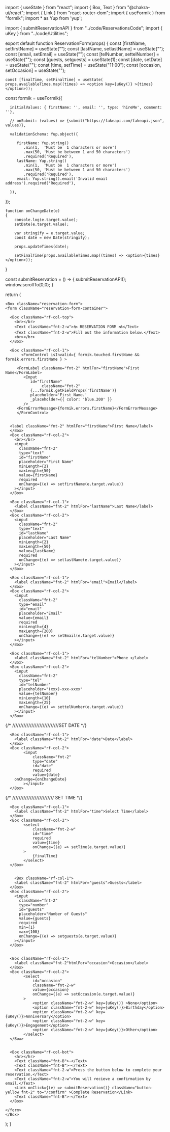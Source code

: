 import { useState } from "react";
import { Box, Text } from "@chakra-ui/react";
import {  Link } from "react-router-dom";
import { useFormik } from "formik";
import * as Yup from 'yup';

import { submitReservationAPI } from "../code/ReservationsCode";
import { uKey } from "../code/Utilities";

export default function ReservationForm(props)
{
	const [firstName, setfirstName] = useState("");
	const [lastName, setlastName] = useState("");
	const [email, setEmail] = useState("");
	const [telNumber, settelNumber] = useState("");
	const [guests, setguests] = useState(1);
	const [date, setDate] = useState("");
	const [time, setTime] = useState("11:00");
	const [occasion, setOccasion] = useState("");

 	const [finalTime, setFinalTime] = useState( props.availableTimes.map((times) => <option key={uKey()} >{times}</option>));


   const formik = useFormik({
    
      initialValues: { firstName: '', email: '', type: 'hireMe', comment: ''},
     
      // onSubmit: (values) => {submit("https://fakeapi.com/fakeapi.json", values)},
  
      validationSchema: Yup.object({

         firstName: Yup.string()
            .min(1,  'Must be  1 characters or more')
            .max(50, 'Must be between 1 and 50 characters')
            .required('Required'),
         lastName: Yup.string()
            .min(1,  'Must be  1 characters or more')
            .max(50, 'Must be between 1 and 50 characters')
            .required('Required'),
         email: Yup.string().email('Invalid email address').required('Required'),

      }),

      
   });

                                      

	function onChangeDate(e)
 	{
		console.log(e.target.value);
		setDate(e.target.value);

		var stringify = e.target.value;
		const date = new Date(stringify);

		props.updateTimes(date);

		setFinalTime(props.availableTimes.map((times) => <option>{times}</option>));
  }

  const submitReservation = () =>
  {
    submitReservationAPI();
    window.scrollTo(0,0);
  }

  return (

    <Box className="reservation-form">
    <form className="reservation-form-container">

      <Box className="rf-col-top">
        <br></br>
        <Text className="fnt-2-w">🙞 RESERVATION FORM 🙜</Text>
        <Text className="fnt-2-w">Fill out the information below.</Text>
        <br></br>
      </Box>

      <Box className="rf-col-1">
		   <FormControl isInvalid={ formik.touched.firstName && formik.errors.firstName } >
		
         <FormLabel className="fnt-2" htmlFor="firstName">First Name</FormLabel>
            <Input
               id="firstName"
					className="fnt-2"
               {...formik.getFieldProps('firstName')}
               placeholder='First Name.'
               _placeholder={{ color: 'blue.200' }}
            />
         <FormErrorMessage>{formik.errors.firstName}</FormErrorMessage>
         </FormControl>
     

      <label className="fnt-2" htmlFor="firstName">First Name</label>
      </Box>
      <Box className="rf-col-2">
        <br></br>
        <input
          className="fnt-2"
          type="text"
          id="firstName"
          placeholder="First Name"
          minLength={2}
          maxLength={50}
          value={firstName}
          required
          onChange={(e) => setfirstName(e.target.value)}
        ></input>
      </Box>

      <Box className="rf-col-1">
        <label className="fnt-2" htmlFor="lastName">Last Name</label>
      </Box>
      <Box className="rf-col-2">
        <input
          className="fnt-2"
          type="text"
          id="lastName"
          placeholder="Last Name"
          minLength={2}
          maxLength={50}
          value={lastName}
          required
          onChange={(e) => setlastName(e.target.value)}
        ></input>
      </Box>

      <Box className="rf-col-1">
        <label className="fnt-2" htmlFor="email">Email</label>
      </Box>
      <Box className="rf-col-2">
        <input
          className="fnt-2"
          type="email"
          id="email"
          placeholder="Email"
          value={email}
          required
          minLength={4}
          maxLength={200}
          onChange={(e) => setEmail(e.target.value)}
        ></input>
      </Box>

      <Box className="rf-col-1">
        <label className="fnt-2" htmlFor="telNumber">Phone </label>
      </Box>
      <Box className="rf-col-2">
        <input
          className="fnt-2"
          type="tel"
          id="telNumber"
          placeholder="(xxx)-xxx-xxxx"
          value={telNumber}
          minLength={10}
          maxLength={25}
          onChange={(e) => settelNumber(e.target.value)}
        ></input>
      </Box>

{/* /////////////////////////////SET DATE */}

      <Box className="rf-col-1">
        <label className="fnt-2" htmlFor="date">Date</label>
      </Box>
      <Box className="rf-col-2">
			<input
				className="fnt-2"
				type="date"
				id="date"
				required
				value={date}
        onChange={onChangeDate}
			></input>
      </Box>

{/* ////////////////////////// SET TIME */}

      <Box className="rf-col-1">
       	<label className="fnt-2" htmlFor="time">Select Time</label>
      </Box>
      <Box className="rf-col-2">
        	<select
				className="fnt-2-w"
				id="time"
				required
				value={time}
				onChange={(e) => setTime(e.target.value)}
			>
				{finalTime}
			</select>
      </Box>


		<Box className="rf-col-1">
        <label className="fnt-2" htmlFor="guests">Guests</label>
      </Box>
      <Box className="rf-col-2">
        <input
          className="fnt-2"
          type="number"
          id="guests"
          placeholder="Number of Guests"
          value={guests}
          required
          min={1}
          max={100}
          onChange={(e) => setguests(e.target.value)}
        ></input>
      </Box>


      <Box className="rf-col-1">
        <label className="fnt-2"htmlFor="occasion">Occasion</label>
      </Box>
      <Box className="rf-col-2">
			<select
				id="occasion"
				className="fnt-2-w"
				value={occasion}
				onChange={(e) => setOccasion(e.target.value)}
			>
				<option className="fnt-2-w" key={uKey()} >None</option>
				<option className="fnt-2-w" key={uKey()}>Birthday</option>
				<option className="fnt-2-w" key={uKey()}>Anniversary</option>
				<option className="fnt-2-w" key={uKey()}>Engagement</option>
				<option className="fnt-2-w" key={uKey()}>Other</option>
			</select>
      </Box>


      <Box className="rf-col-bot">
        <hr></hr>
        <Text className="fnt-B">-</Text>
        <Text className="fnt-B">-</Text>
        <Text className="fnt-2-w">Press the button below to complete your reservation.</Text>
        <Text className="fnt-2-w">You will recieve a confirmation by email.</Text>
        <Link onClick={(e) => submitReservation()} className="button-yellow fnt-2" to="/confirm" >Complete Reservation</Link>
        <Text className="fnt-B">-</Text>
      </Box>

    </form>
    </Box>
  );
}




